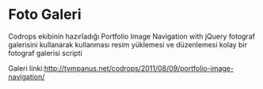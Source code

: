# Foto Galeri #
Codrops ekibinin hazırladığı Portfolio Image Navigation with jQuery fotograf galerisini kullanarak kullanması  resim yüklemesi
ve  düzenlemesi  kolay bir fotograf galerisi scripti 

Galeri linki:http://tympanus.net/codrops/2011/08/09/portfolio-image-navigation/ 
